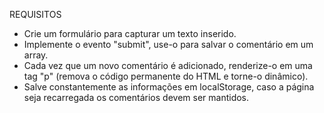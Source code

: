 REQUISITOS
- Crie um formulário para capturar um texto inserido.
- Implemente o evento "submit", use-o para salvar o comentário em um array.
- Cada vez que um novo comentário é adicionado, renderize-o em uma tag "p" (remova o código permanente do HTML e torne-o dinâmico).
- Salve constantemente as informações em localStorage, caso a página seja recarregada os comentários devem ser mantidos.
